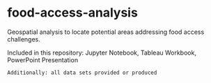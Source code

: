 # food-access-analysis
 Geospatial analysis to locate potential areas addressing food access challenges.

 Included in this repository: Jupyter Notebook, Tableau Workbook, PowerPoint Presentation
 
    Additionally: all data sets provided or produced

